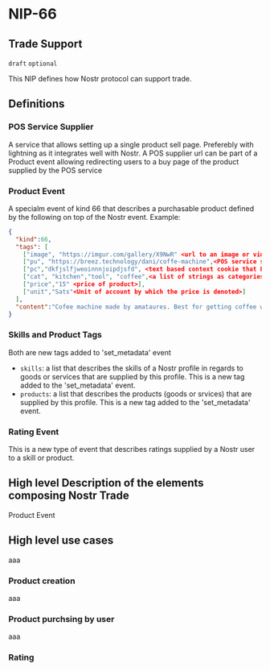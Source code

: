 NIP-66
======

Trade Support
--------------

`draft` `optional` 

This NIP defines how Nostr protocol can support trade.


## Definitions

### POS Service Supplier
A service that allows setting up a single product sell page. Preferebly with lightning as it integrates well with Nostr. 
A POS supplier url can be part of a Product event allowing redirecting users to a buy page of the product supplied by the POS service

### Product Event
A specialm event of kind 66 that describes a purchasable product defined by the following on top of the Nostr event.
Example:
```json
{  
  "kind":66,
  "tags": [   
    ["image", "https://imgur.com/gallery/X9NwR" <url to an image or video that describes the product>],
    ["pu", "https://breez.technology/dani/coffe-machine",<POS service supplier url to a single page that sells this product>],
    ["pc","dkfjslfjweoinnnjoipdjsfd", <text based context cookie that POS service returns when product sell page is created>],
    ["cat", "kitchen","tool", "coffee",<a list of strings as categories that the product belongs to>],
    ["price","15" <price of product>],
    ["unit","Sats"<Unit of account by which the price is denoted>]
  ],
  "content":"Cofee machine made by amataures. Best for getting coffee with love" <Product text description>
}
```

### Skills and Product Tags
Both are new tags added to 'set_metadata' event
- `skills`: a list that describes the skills of a Nostr profile in regards to goods or services that are supplied by this profile. This is a new tag added to the 'set_metadata' event.
- `products`: a list that describes the products (goods or srvices) that are supplied by this profile. This is a new tag added to the 'set_metadata' event.

### Rating Event
This is a new type of event that describes ratings supplied by a Nostr user to a skill or product.


## High level Description of the elements composing Nostr Trade
Product Event


## High level use cases 
aaa

### Product creation 
aaa

### Product purchsing by user

aaa

### Rating

